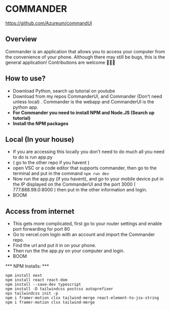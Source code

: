 # COMMANDER
https://github.com/Azureum/commandUI

## Overview
Commander is an application that allows you to access your computer from the convenience of your phone. Although there may still be bugs, this is the general application! Contributions are welcome 🙏🙏🙏

## How to use? 
- Download Python, search up tutorial on youtube
- Download from my repos CommanderUI, and Commander (Don't need unless local) . Commander is the webapp and CommanderUI is the python app.
- **For Commander you need to install NPM and Node.JS (Search up tutorial)**
- **Install the NPM packages**

## Local (In your house)
- If you are accessing this locally you don't need to do much all you need to do is run app.py
- ( go to the other repo if you havent )
- open VSC or a code editor that supports commander, then go to the terminal and put in the command  ``` npm run dev ```
- Now run the app.py (if you havent), and go to your mobile device put in the IP displayed on the CommanderUI and the port 3000 ( 777.888.99.0:8000 ) then put in the other information and login.
-  BOOM

## Access from internet
- This gets more complicated, first go to your router settings and enable port forwarding for port 80
- Go to vercel.com login with an account and import the Commander repo.
- Find the url and put it in on your phone.
- Then run the the app.py on your computer and login.
- BOOM


*** NPM Installs: ***
```
npm install next
npm install react react-dom
npm install --save-dev typescript
npm install -D tailwindcss postcss autoprefixer
npx tailwindcss init -p
npm i framer-motion clsx tailwind-merge react-element-to-jsx-string
npm i framer-motion clsx tailwind-merge
```
